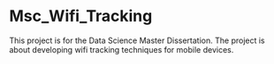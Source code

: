 # Msc_Wifi_Tracking
This project is for the Data Science Master Dissertation. The project is about developing wifi tracking techniques for mobile devices.
